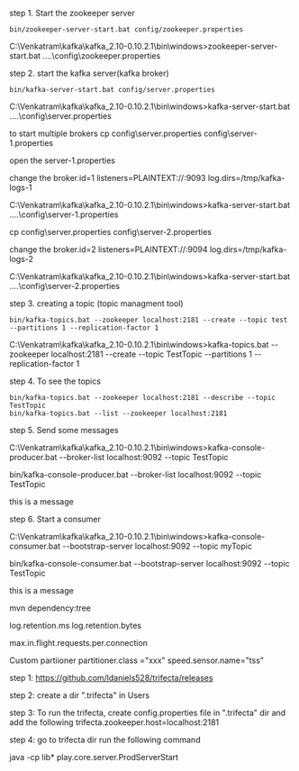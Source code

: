 step 1. Start the zookeeper server

	bin/zookeeper-server-start.bat config/zookeeper.properties

C:\Venkatram\kafka\kafka_2.10-0.10.2.1\bin\windows>zookeeper-server-start.bat ..\..\config\zookeeper.properties

step 2. start the kafka server(kafka broker)

	bin/kafka-server-start.bat config/server.properties

C:\Venkatram\kafka\kafka_2.10-0.10.2.1\bin\windows>kafka-server-start.bat ..\..\config\server.properties

to start multiple brokers
cp config\server.properties config\server-1.properties

open the server-1.properties

change the broker.id=1
listeners=PLAINTEXT://:9093
log.dirs=/tmp/kafka-logs-1

C:\Venkatram\kafka\kafka_2.10-0.10.2.1\bin\windows>kafka-server-start.bat ..\..\config\server-1.properties

cp config\server.properties config\server-2.properties

change the broker.id=2
listeners=PLAINTEXT://:9094
log.dirs=/tmp/kafka-logs-2

C:\Venkatram\kafka\kafka_2.10-0.10.2.1\bin\windows>kafka-server-start.bat ..\..\config\server-2.properties

step 3. creating a topic (topic managment tool)

	bin/kafka-topics.bat --zookeeper localhost:2181 --create --topic test --partitions 1 --replication-factor 1

C:\Venkatram\kafka\kafka_2.10-0.10.2.1\bin\windows>kafka-topics.bat --zookeeper localhost:2181 --create --topic TestTopic --partitions 1 --replication-factor 1


step 4. To see the topics

    bin/kafka-topics.bat --zookeeper localhost:2181 --describe --topic TestTopic
	bin/kafka-topics.bat --list --zookeeper localhost:2181

step 5. Send some messages

C:\Venkatram\kafka\kafka_2.10-0.10.2.1\bin\windows>kafka-console-producer.bat --broker-list localhost:9092 --topic TestTopic

bin/kafka-console-producer.bat --broker-list localhost:9092 --topic TestTopic

this is a message

step 6. Start a consumer

C:\Venkatram\kafka\kafka_2.10-0.10.2.1\bin\windows>kafka-console-consumer.bat --bootstrap-server localhost:9092 --topic myTopic

bin/kafka-console-consumer.bat --bootstrap-server localhost:9092 --topic TestTopic

this is a message


mvn dependency:tree

log.retention.ms
log.retention.bytes

max.in.flight.requests.per.connection

Custom partiioner
partitioner.class ="xxx"
speed.sensor.name="tss"


step 1: https://github.com/ldaniels528/trifecta/releases

step 2: create a dir ".trifecta" in Users

step 3: To run the trifecta, create config.properties file in ".trifecta" dir and add the following
trifecta.zookeeper.host=localhost:2181

step 4: go to trifecta dir run the following command

java -cp lib* play.core.server.ProdServerStart